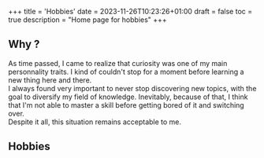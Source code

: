 +++
title = 'Hobbies'
date = 2023-11-26T10:23:26+01:00
draft = false
toc = true
description = "Home page for hobbies"
+++

## Why ?
As time passed, I came to realize that curiosity was one of my main personnality traits. I kind of couldn't stop for a moment before learning a new thing here and there.\
I always found very important to never stop discovering new topics, with the goal to diversify my field of knowledge. Inevitably, because of that, I think that I'm not able to master a skill before getting bored of it and switching over.\
Despite it all, this situation remains acceptable to me.
## Hobbies